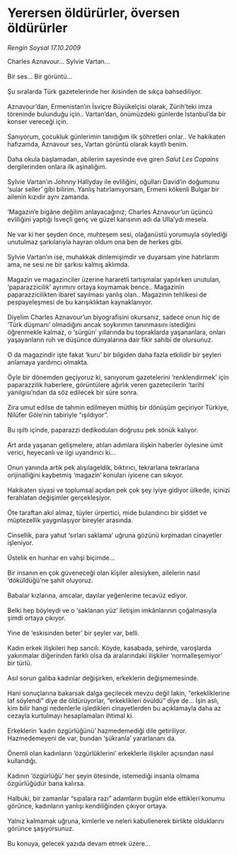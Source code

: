 # Yerersen öldürürler, översen öldürürler

*Rengin Soysal 17.10.2009*

<div class="taraf_structure_2col_1zq">
<div class="margen_n">



 <p>Charles Aznavour... Sylvie Vartan... <br/><br/>Bir ses... Bir görüntü... <br/><br/>Şu sıralarda Türk gazetelerinde her ikisinden de sıkça bahsediliyor. <br/><br/>Aznavour’dan, Ermenistan’ın İsviçre Büyükelçisi olarak, Zürih’teki imza töreninde bulunduğu için.. Vartan’dan, önümüzdeki günlerde İstanbul’da bir konser vereceği için. <br/><br/>Sanıyorum, çocukluk günlerimin tanıdığım ilk şöhretleri onlar.. Ve hakikaten hafızamda, Aznavour ses, Vartan görüntü olarak kayıtlı benim. <br/><br/>Daha okula başlamadan, abilerim sayesinde eve giren <i>Salut Les Copains</i> dergilerinden onlara ilk aşinalığım. <br/><br/>Sylvie Vartan’ın Johnny Hallyday ile evliliğini, oğulları David’in doğumunu ‘sular seller’ gibi bilirim. Yanlış hatırlamıyorsam, Ermeni kökenli Bulgar bir ailenin kızıdır aynı zamanda. <br/><br/>‘Magazin’e bigâne değilim anlayacağınız; Charles Aznavour’un üçüncü evliliğini yaptığı İsveçli genç ve güzel karısının adı da Ulla’ydı mesela. <br/><br/>Ne var ki her şeyden önce, muhteşem sesi, olağanüstü yorumuyla söylediği unutulmaz şarkılarıyla hayran oldum ona ben de herkes gibi. <br/><br/>Sylvie Vartan’ın ise, muhakkak dinlemişimdir ve duyarsam yine hatırlarım ama, ne sesi ne bir şarkısı kalmış aklımda. <br/><br/>Magazin ve magazinciler üzerine hararetli tartışmalar yapılırken unutulan, ‘paparazzicilik’ ayrımını ortaya koymamak bence.. Magazinin paparazzicilikten ibaret sayılması yanlış olan.. Magazinin tehlikesi de pespayeleşmesi de bu karışıklıktan kaynaklanıyor. <br/><br/>Diyelim Charles Aznavour’un biyografisini okursanız, sadece onun hiç de ‘Türk düşmanı’ olmadığını ancak soykırımın tanınmasını istediğini öğrenmekle kalmaz, o ‘sürgün’ yıllarında bu topraklarda yaşananlara, onları yaşayanların ruh ve düşünce dünyalarına dair fikir sahibi de olursunuz. <br/><br/>O da magazindir işte fakat ‘kuru’ bir bilgiden daha fazla etkilidir bir şeyleri anlamaya yardımcı olmakta. <br/><br/>Öyle bir dönemden geçiyoruz ki, sanıyorum gazetelerini ‘renklendirmek’ için paparazzilik haberlere, görüntülere ağırlık veren gazetecilerin ‘tarihî yanılgısı’ndan da söz edilecek bir süre sonra. <br/><br/>Zira umut edilse de tahmin edilmeyen müthiş bir dönüşüm geçiriyor Türkiye, Nilüfer Göle’nin tabiriyle “ışıldıyor”. <br/><br/>Bu ışıltı içinde, paparazzi dedikoduları doğrusu pek sönük kalıyor. <br/><br/>Art arda yaşanan gelişmelere, atılan adımlara ilişkin haberler öylesine ümit verici, heyecanlı ve ilgi uyandırıcı ki... <br/><br/>Onun yanında artık pek alışılageldik, bıktırıcı, tekrarlana tekrarlana orijinalliğini kaybetmiş ‘magazin’ konuları iyicene can sıkıyor. <br/><br/>Hakikaten siyasi ve toplumsal açıdan pek çok şey iyiye gidiyor ülkede, içinizi ferahlatan değişimler gerçekleşiyor. <br/><br/>Öte taraftan akıl almaz, tüyler ürpertici, mide bulandırıcı bir şiddet ve müptezellik yaygınlaşıyor bireyler arasında. <br/><br/>Cinsellik, para yahut ‘sırları saklama’ uğruna gözünü kırpmadan cinayetler işleniyor. <br/><br/>Üstelik en hunhar en vahşi biçimde... <br/><br/>Bir insanın en çok güveneceği olan kişiler ailesiyken, ailelerin nasıl ‘döküldüğü’ne şahit oluyoruz. <br/><br/>Babalar kızlarına, amcalar, dayılar yeğenlerine tecavüz ediyor. <br/><br/>Belki hep böyleydi ve o ‘saklanan yüz’ iletişim imkânlarının çoğalmasıyla şimdi ortaya çıkıyor. <br/><br/>Yine de ‘eskisinden beter’ bir şeyler var, belli. <br/><br/>Kadın erkek ilişkileri hep sancılı. Köyde, kasabada, şehirde, varoşlarda yakınmalar diğerinden farklı olsa da aralarındaki ilişkiler ‘normalleşemiyor’ bir türlü. <br/><br/>Asıl sorun galiba kadınlar değişirken, erkeklerin değişmemesinde. <br/><br/>Hani sonuçlarına bakarsak dalga geçilecek mevzu değil lakin, “erkekliklerine laf söylendi” diye de öldürüyorlar, “erkeklikleri övüldü” diye de... İşin aslı, kim bilir hangi nedenlerle işledikleri cinayetlerden bu açıklamayla daha az cezayla kurtulmayı hesaplamaları ihtimal ki. <br/><br/>Erkeklerin ‘kadın özgürlüğünü’ hazmedemediği dile getiriliyor. Hazmedemeyeni de var, bundan ‘şükranla’ yararlananı da. <br/><br/>Önemli olan kadınların ‘özgürlüklerini’ erkeklerle ilişkiler açısından nasıl kullandığı. <br/><br/>Kadının ‘özgürlüğü’ her şeyin ötesinde, istemediği insanla olmama özgürlüğüdür bana kalırsa. <br/><br/>Halbuki, bir zamanlar “sıpalara razı” adamların bugün elde ettikleri konumu görünce, kadınların yanlışı kendiliğinden çıkıyor ortaya. <br/><br/>Yalnız kalmamak uğruna, kimlerle ve neleri kabullenerek birlikte olduklarını görünce şaşıyorsunuz. <br/><br/>Bu konuya, gelecek yazıda devam etmek üzere...</p>
<br/>
<br/>
<br/>



<br/>


<div id="taraf_not">
</div>

</div>


</div>
